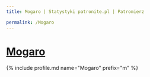 ```yaml
---
title: Mogaro | Statystyki patronite.pl | Patromierz

permalink: /Mogaro
---
```


# [Mogaro](https://patronite.pl/Mogaro)

{% include profile.md name="Mogaro" prefix="m" %}
